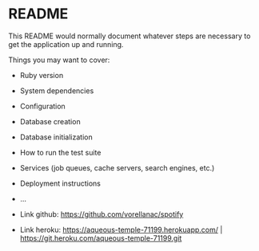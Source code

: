 # README

This README would normally document whatever steps are necessary to get the
application up and running.

Things you may want to cover:

* Ruby version

* System dependencies

* Configuration

* Database creation

* Database initialization

* How to run the test suite

* Services (job queues, cache servers, search engines, etc.)

* Deployment instructions

* ...


* Link github: https://github.com/vorellanac/spotify
* Link heroku: https://aqueous-temple-71199.herokuapp.com/ | https://git.heroku.com/aqueous-temple-71199.git
